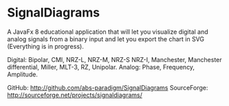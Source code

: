 # SignalDiagrams
A JavaFx 8 educational application that will let you visualize digital and analog signals from a binary input and let you export the chart in SVG (Everything is in progress).

Digital: Bipolar, CMI, NRZ-L, NRZ-M, NRZ-S NRZ-I, Manchester, Manchester differential, Miller, MLT-3, RZ, Unipolar.
Analog: Phase, Frequency, Amplitude.

GitHub: http://github.com/abs-paradigm/SignalDiagrams
SourceForge: http://sourceforge.net/projects/signaldiagrams/